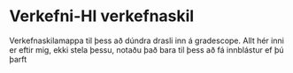 # Verkefni-HI verkefnaskil


Verkefnaskilamappa til þess að dúndra drasli inn á gradescope. Allt hér inni er eftir mig, ekki stela þessu, notaðu það bara til þess að fá innblástur ef þú þarft
